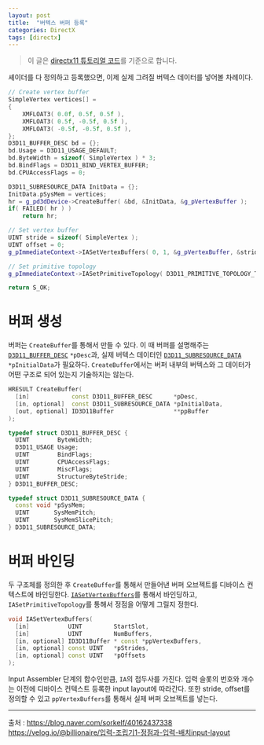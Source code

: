 ```yaml
---
layout: post
title:  "버텍스 버퍼 등록"
categories: DirectX
tags: [directx]
---
```

> 이 글은 [directx11 튜토리얼 코드](https://github.com/microsoft/DirectX-SDK-Samples/blob/main/C%2B%2B/Direct3D11/Tutorials/Tutorial02/Tutorial02.cpp)를 기준으로 합니다.

셰이더를 다 정의하고 등록했으면, 이제 실제 그려질 버텍스 데이터를 넣어볼 차례이다. 
```cpp
// Create vertex buffer
SimpleVertex vertices[] =
{
    XMFLOAT3( 0.0f, 0.5f, 0.5f ),
    XMFLOAT3( 0.5f, -0.5f, 0.5f ),
    XMFLOAT3( -0.5f, -0.5f, 0.5f ),
};
D3D11_BUFFER_DESC bd = {};
bd.Usage = D3D11_USAGE_DEFAULT;
bd.ByteWidth = sizeof( SimpleVertex ) * 3;
bd.BindFlags = D3D11_BIND_VERTEX_BUFFER;
bd.CPUAccessFlags = 0;

D3D11_SUBRESOURCE_DATA InitData = {};
InitData.pSysMem = vertices;
hr = g_pd3dDevice->CreateBuffer( &bd, &InitData, &g_pVertexBuffer );
if( FAILED( hr ) )
    return hr;

// Set vertex buffer
UINT stride = sizeof( SimpleVertex );
UINT offset = 0;
g_pImmediateContext->IASetVertexBuffers( 0, 1, &g_pVertexBuffer, &stride, &offset );

// Set primitive topology
g_pImmediateContext->IASetPrimitiveTopology( D3D11_PRIMITIVE_TOPOLOGY_TRIANGLELIST );

return S_OK;
```
# 버퍼 생성
버퍼는 `CreateBuffer`를 통해서 만들 수 있다. 이 때 버퍼를 설명해주는 [`D3D11_BUFFER_DESC`](https://learn.microsoft.com/ko-kr/windows/win32/api/d3d11/ns-d3d11-d3d11_buffer_desc) `*pDesc`과, 실제 버텍스 데이터인 [`D3D11_SUBRESOURCE_DATA`](https://learn.microsoft.com/ko-kr/windows/win32/api/d3d11/ns-d3d11-d3d11_subresource_data) `*pInitialData`가 필요하다. `CreateBuffer`에서는 버퍼 내부의 버텍스와 그 데이터가 어떤 구조로 되어 있는지 기술하지는 않는다.
```cpp
HRESULT CreateBuffer(
  [in]            const D3D11_BUFFER_DESC      *pDesc,
  [in, optional]  const D3D11_SUBRESOURCE_DATA *pInitialData,
  [out, optional] ID3D11Buffer                 **ppBuffer
);
```
```cpp
typedef struct D3D11_BUFFER_DESC {
  UINT        ByteWidth;
  D3D11_USAGE Usage;
  UINT        BindFlags;
  UINT        CPUAccessFlags;
  UINT        MiscFlags;
  UINT        StructureByteStride;
} D3D11_BUFFER_DESC;
```
```cpp
typedef struct D3D11_SUBRESOURCE_DATA {
  const void *pSysMem;
  UINT       SysMemPitch;
  UINT       SysMemSlicePitch;
} D3D11_SUBRESOURCE_DATA;
```

# 버퍼 바인딩
두 구조체를 정의한 후 `CreateBuffer`를 통해서 만들어낸 버퍼 오브젝트를 디바이스 컨텍스트에 바인딩한다. [`IASetVertexBuffers`](https://learn.microsoft.com/ko-kr/windows/win32/api/d3d11/nf-d3d11-id3d11devicecontext-iasetvertexbuffers)를 통해서 바인딩하고, `IASetPrimitiveTopology`를 통해서 정점을 어떻게 그릴지 정한다.
```cpp
void IASetVertexBuffers(
  [in]           UINT         StartSlot,
  [in]           UINT         NumBuffers,
  [in, optional] ID3D11Buffer * const *ppVertexBuffers,
  [in, optional] const UINT   *pStrides,
  [in, optional] const UINT   *pOffsets
);
```
Input Assembler 단계의 함수인만큼, `IA`의 접두사를 가진다. 입력 슬롯의 번호와 개수는 이전에 디바이스 컨텍스트 등록한 input layout에 따라간다. 또한 stride, offset를 정의할 수 있고 `ppVertexBuffers`를 통해서 실제 버퍼 오브젝트를 넣는다. 

---
출처 :
<https://blog.naver.com/sorkelf/40162437338>
<https://velog.io/@billionaire/입력-조립기1-정점과-입력-배치input-layout>
